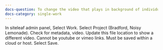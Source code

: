 ```yaml
---
docs-question: To change the video that plays in background of individual work pages
docs-category: single-work
---
```

In siteleaf admin panel, Select Work.  Select Project (Bradford, Noisy Lemonade).  Check for metadata, video.  Update this file location to show a different video.  Cannot be youtube or vimeo links.  Must be saved within a cloud or host. Select Save.
